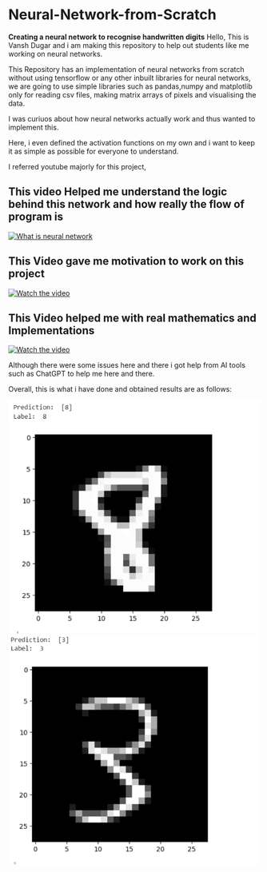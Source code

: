 # Neural-Network-from-Scratch
**Creating a neural network to recognise handwritten digits**
Hello, This is Vansh Dugar and i am making this repository to help out students like me 
working on neural networks.

This Repository has an implementation of neural networks from scratch without using tensorflow or any other inbuilt libraries for neural networks, we are going to use simple libraries such as pandas,numpy and matplotlib only for reading csv files, making matrix arrays of pixels and visualising the data. 

I was curiuos about how neural networks actually work and thus wanted to implement this.

Here, i even defined the activation functions on my own and i want to keep it as simple as possible for everyone to understand.

I referred youtube majorly for this project,
## This video Helped me understand the logic behind this network and how really the flow of program is ##
[![What is neural network](https://img.youtube.com/vi/aircAruvnKk/0.jpg)](https://www.youtube.com/watch?v=aircAruvnKk)

## This Video gave me motivation to work on this project ##
[![Watch the video](https://img.youtube.com/vi/DQ0lCm0J3PM/0.jpg)](https://www.youtube.com/watch?v=DQ0lCm0J3PM) 

## This Video helped me with real mathematics and Implementations ##
[![Watch the video](https://img.youtube.com/vi/w8yWXqWQYmU/0.jpg)](https://www.youtube.com/watch?v=w8yWXqWQYmU)

Although there were some issues here and there i got help from AI tools such as ChatGPT to help me here and there.

Overall, this is what i have done and obtained results are as follows:

![Result](Results\Result.png)
![Recognising Another Digit](Results\Result2.png)
